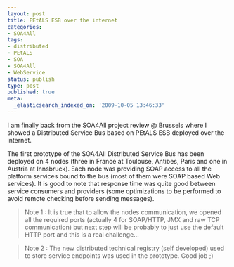 ```yaml
---
layout: post
title: PEtALS ESB over the internet
categories:
- SOA4All
tags:
- distributed
- PEtALS
- SOA
- SOA4All
- WebService
status: publish
type: post
published: true
meta:
  _elasticsearch_indexed_on: '2009-10-05 13:46:33'
---
```

I am finally back from the SOA4All project review @ Brussels where I showed a Distributed Service Bus based on PEtALS ESB deployed over the internet.

The first prototype of the SOA4All Distributed Service Bus has been deployed on 4 nodes (three in France at Toulouse, Antibes, Paris and one in Austria at Innsbruck). Each node was providing SOAP access to all the platform services bound to the bus (most of them were SOAP based Web services). It is good to note that response time was quite good between service consumers and providers (some optimizations to be performed to avoid remote checking before sending messages).
<blockquote>Note 1 : It is true that to allow the nodes communication, we opened all the required ports (actually 4 for SOAP/HTTP, JMX and raw TCP communication) but next step will be probably to just use the default HTTP port and this is a real challenge...</blockquote>
<blockquote>Note 2 : The new distributed technical registry (self developed) used to store service endpoints was used in the prototype. Good job ;)</blockquote>
